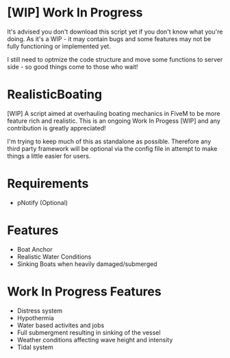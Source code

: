 # [WIP] Work In Progress

It's advised you don't download this script yet if you don't know  what you're doing. As it's a WIP - it may contain bugs and some features may not be fully functioning or implemented yet.

I still need to optmize the code structure and move some functions to server side - so good things come to those who wait!


# RealisticBoating
[WIP] A script aimed at overhauling boating mechanics in FiveM to be more feature rich and realistic. This is an ongoing Work In Progess [WIP] and any contribution is greatly appreciated!

I'm trying to keep much of this as standalone as possible. Therefore any third party framework will be optional via the config file in attempt to make things a little easier for users.

# Requirements
- pNotify (Optional)


# Features

- Boat Anchor
- Realistic Water Conditions
- Sinking Boats when heavily damaged/submerged

# Work In Progress Features

- Distress system
- Hypothermia
- Water based activites and jobs
- Full submergment resulting in sinking of the vessel
- Weather conditions affecting wave height and intensity
- Tidal system
